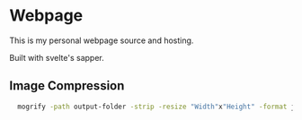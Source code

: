 # Webpage

This is my personal webpage source and hosting.

Built with svelte's sapper.

## Image Compression

```sh
  mogrify -path output-folder -strip -resize "Width"x"Height" -format jpg -quality 90% input-folder/*.jpg
```
